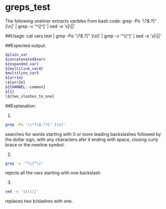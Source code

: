 # greps_test

The following oneliner extracts varibles from bash code:
grep -Po '\\*?\$.*?[" }\n]' | grep -v '^\\[^\]' | sed -e 's|\\||'

##Usage:
cat vars.test | grep -Po '\\*?\$.*?[" }\n]' | grep -v '^\\[^\]' | sed -e 's|\\||'  

##Expected output:
```bash
$plain_var 
$concatenated$vars 
${expanded_var}
${multiline_var4}
$multiline_var5 
${arr1e}
\${arr2e}
${CHANNEL:-common}
${1}
\${two_slashes_to_one}
```
##Explanation:

1. 
```bash
grep -Po '\\*?\$.*?[" }\n]' 
```
searches for words starting with 0 or more leading backslashes followed by the dollar sign, with any characters afer it ending with space, closing curly brace or the newline symbol.

2. 
```bash
grep -v '^\\[^\]'
```
rejects all the vars starting with one backslash

3. 
```bash
sed -e 's|\\||'
 ``` 
replaces two b/slashes with one.
